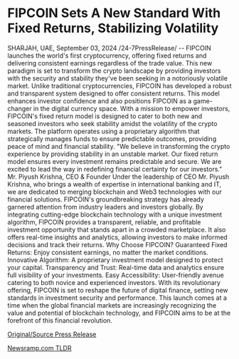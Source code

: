 # FIPCOIN Sets A New Standard With Fixed Returns, Stabilizing Volatility

SHARJAH, UAE, September 03, 2024 /24-7PressRelease/ -- FIPCOIN launches the world's first cryptocurrency, offering fixed returns and delivering consistent earnings regardless of the trade value. This new paradigm is set to transform the crypto landscape by providing investors with the security and stability they've been seeking in a notoriously volatile market.  Unlike traditional cryptocurrencies, FIPCOIN has developed a robust and transparent system designed to offer consistent returns. This model enhances investor confidence and also positions FIPCOIN as a game-changer in the digital currency space.  With a mission to empower investors, FIPCOIN's fixed return model is designed to cater to both new and seasoned investors who seek stability amidst the volatility of the crypto markets. The platform operates using a proprietary algorithm that strategically manages funds to ensure predictable outcomes, providing peace of mind and financial stability.  "We believe in transforming the crypto experience by providing stability in an unstable market. Our fixed return model ensures every investment remains predictable and secure. We are excited to lead the way in redefining financial certainty for our investors." Mr. Piyush Krishna, CEO & Founder  Under the leadership of CEO Mr. Piyush Krishna, who brings a wealth of expertise in international banking and IT, we are dedicated to merging blockchain and Web3 technologies with our financial solutions.   FIPCOIN's groundbreaking strategy has already garnered attention from industry leaders and investors globally. By integrating cutting-edge blockchain technology with a unique investment algorithm, FIPCOIN provides a transparent, reliable, and profitable investment opportunity that stands apart in a crowded marketplace. It also offers real-time insights and analytics, allowing investors to make informed decisions and track their returns.  Why Choose FIPCOIN?  Guaranteed Fixed Returns: Enjoy consistent earnings, no matter the market conditions.  Innovative Algorithm: A proprietary investment model designed to protect your capital.  Transparency and Trust: Real-time data and analytics ensure full visibility of your investments.  Easy Accessibility: User-friendly avenue catering to both novice and experienced investors.  With its revolutionary offering, FIPCOIN is set to reshape the future of digital finance, setting new standards in investment security and performance. This launch comes at a time when the global financial markets are increasingly recognizing the value and potential of blockchain technology, and FIPCOIN aims to be at the forefront of this financial revolution. 

[Original/Source Press Release](https://www.24-7pressrelease.com/press-release/513960/fipcoin-sets-a-new-standard-with-fixed-returns-stabilizing-volatility) 

[Newsramp.com TLDR](https://newsramp.com/None) 